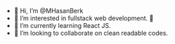 - 👋 Hi, I’m @MHasanBerk
- 👀 I’m interested in fullstack web development. 🗿
- 🌱 I’m currently learning React JS.
- 💞️ I’m looking to collaborate on clean readable codes.

<!---
MHasanBerk/MHasanBerk is a ✨ special ✨ repository because its `README.md` (this file) appears on your GitHub profile.
You can click the Preview link to take a look at your changes.
--->
